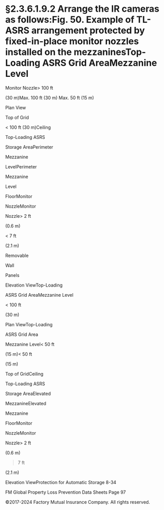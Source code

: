 # §2.3.6.1.9.2 Arrange the IR cameras as follows:Fig. 50. Example of TL-ASRS arrangement protected by fixed-in-place monitor nozzles installed on the mezzaninesTop-Loading ASRS Grid AreaMezzanine Level



Monitor Nozzle> 100 ft

(30 m)Max. 100 ft (30 m) Max. 50 ft (15 m)

Plan View

Top of Grid

< 100 ft (30 m)Ceiling

Top-Loading ASRS

Storage AreaPerimeter

Mezzanine

LevelPerimeter

Mezzanine

Level

FloorMonitor

NozzleMonitor

Nozzle> 2 ft

(0.6 m)

< 7 ft

(2.1 m)

Removable

Wall

Panels

Elevation ViewTop-Loading

ASRS Grid AreaMezzanine Level

< 100 ft

(30 m)

Plan ViewTop-Loading

ASRS Grid Area

Mezzanine Level< 50 ft

(15 m)< 50 ft

(15 m)

Top of GridCeiling

Top-Loading ASRS

Storage AreaElevated

MezzanineElevated

Mezzanine

FloorMonitor

NozzleMonitor

Nozzle> 2 ft

(0.6 m)

> 7 ft

(2.1 m)

Elevation ViewProtection for Automatic Storage 8-34

FM Global Property Loss Prevention Data Sheets Page 97

©2017-2024 Factory Mutual Insurance Company. All rights reserved.